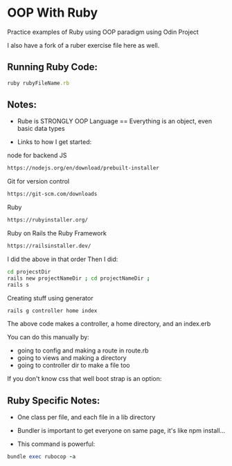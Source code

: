 # OOP With Ruby
Practice examples of Ruby using OOP paradigm using Odin Project

I also have a fork of a ruber exercise file here as well.

## Running Ruby Code:
```ruby
ruby rubyFileName.rb
```

## Notes:
* Rube is STRONGLY OOP Language == Everything is an object, even basic data types

* Links to how I get started:

node for backend JS
```bash
https://nodejs.org/en/download/prebuilt-installer
```
Git for version control
```bash
https://git-scm.com/downloads
```

Ruby
```bash
https://rubyinstaller.org/
```

Ruby on Rails the Ruby Framework
```bash
https://railsinstaller.dev/
```

I did the above in that order
Then I did:

```bash
cd projecstDir
rails new projectNameDir ; cd projectNameDir ; 
rails s
```

Creating stuff using generator
```ruby
rails g controller home index
```
The above code makes a controller, a home directory, and an index.erb

You can do this manually by: 
* going to config and making a route in route.rb
* going to views and making a directory
* going to controller dir to make a file too

If you don't know css that well boot strap is an option:

## Ruby Specific Notes:
* One class per file, and each file in a lib directory
* Bundler is important to get everyone on same page, it's like npm install...

* This command is powerful:
```ruby
bundle exec rubocop -a
```
